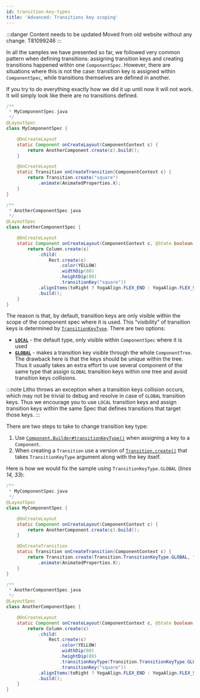 ```yaml
---
id: transition-key-types
title: 'Advanced: Transitions key scoping'
---
```


:::danger Content needs to be updated
Moved from old website without any change.
T81099246
:::

In all the samples we have presented so far, we followed very common pattern when defining transitions: assigning transition keys and creating transitions happened within one `ComponentSpec`. However, there are situations where this is not the case: transition key is assigned within `ComponentSpec`, while transitions themselves are defined in another.

If you try to do everything exactly how we did it up until now it will not work. It will simply look like there are no transitions defined.

```java
/**
 * MyComponentSpec.java
 */
@LayoutSpec
class MyComponentSpec {

    @OnCreateLayout
    static Component onCreateLayout(ComponentContext c) {
        return AnotherComponent.create(c).build();
    }

    @OnCreateLayout
    static Transition onCreateTransition(ComponentContext c) {
        return Transition.create("square")
            .animate(AnimatedProperties.X);
    }
}

/**
 * AnotherComponentSpec.java
 */
@LayoutSpec
class AnotherComponentSpec {

    @OnCreateLayout
    static Component onCreateLayout(ComponentContext c, @State boolean toRight) {
        return Column.create(c)
            .child(
                Rect.create(c)
                    .color(YELLOW)
                    .widthDip(80)
                    .heightDip(80)
                    .transitionKey("square"))
            .alignItems(toRight ? YogaAlign.FLEX_END : YogaAlign.FLEX_START)
            .build();
    }
}
```

The reason is that, by default, transition keys are only visible within the scope of the component spec where it is used. This “visibility” of transition keys is determined by [`TransitionKeyType`](pathname:///javadoc/com/facebook/litho/Transition.TransitionKeyType.html). There are two options:

* [**`LOCAL`**](pathname:///javadoc/com/facebook/litho/Transition.TransitionKeyType.html#LOCAL) - the default type, only visible within `ComponentSpec` where it is used
* [**`GLOBAL`**](pathname:///javadoc/com/facebook/litho/Transition.TransitionKeyType.html#GLOBAL) - makes a transition key visible through the whole `ComponentTree`. The drawback here is that the keys should be unique within the tree. Thus it usually takes an extra effort to use several component of the same type that assign `GLOBAL` transition keys within one tree and avoid transition keys collisions.

:::note
Litho throws an exception when a transition keys collision occurs, which may not be trivial to debug and resolve in case of `GLOBAL` transition keys. Thus we encourage you to use `LOCAL` transition keys and assign transition keys within the same Spec that defines transitions that target those keys.
:::

There are two steps to take to change transition key type:

1. Use [`Component.Builder#transitionKeyType()`](pathname:///javadoc/com/facebook/litho/Component.Builder.html#transitionKeyType-com.facebook.litho.Transition.TransitionKeyType-) when assigning a key to a `Component`.
2. When creating a `Transition` use a version of [`Transition.create()`](pathname:///javadoc/com/facebook/litho/Transition.html#create-com.facebook.litho.Transition.TransitionKeyType-java.lang.String-) that takes `TransitionKeyType` argument along with the key itself.

Here is how we would fix the sample using `TransitionKeyType.GLOBAL` (*lines 14, 33*):

```java
/**
 * MyComponentSpec.java
 */
@LayoutSpec
class MyComponentSpec {

    @OnCreateLayout
    static Component onCreateLayout(ComponentContext c) {
        return AnotherComponent.create(c).build();
    }

    @OnCreateTransition
    static Transition onCreateTransition(ComponentContext c) {
        return Transition.create(Transition.TransitionKeyType.GLOBAL, "square")
            .animate(AnimatedProperties.X);
    }
}

/**
 * AnotherComponentSpec.java
 */
@LayoutSpec
class AnotherComponentSpec {

    @OnCreateLayout
    static Component onCreateLayout(ComponentContext c, @State boolean toRight) {
        return Column.create(c)
            .child(
                Rect.create(c)
                    .color(YELLOW)
                    .widthDip(80)
                    .heightDip(80)
                    .transitionKeyType(Transition.TransitionKeyType.GLOBAL)
                    .transitionKey("square"))
            .alignItems(toRight ? YogaAlign.FLEX_END : YogaAlign.FLEX_START)
            .build();
    }
}
```
